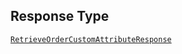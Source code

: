## Response Type

[`RetrieveOrderCustomAttributeResponse`](../../doc/models/retrieve-order-custom-attribute-response.md)
